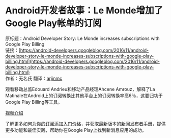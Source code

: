 # Android开发者故事：Le Monde增加了Google Play帐单的订阅

原标题：Android Developer Story: Le Monde increases subscriptions with Google Play Billing  
链接：[https://android-developers.googleblog.com/2016/11/android-developer-story-le-monde-increases-subscriptions-with-google-play-billing.html](https://android-developers.googleblog.com/2016/11/android-developer-story-le-monde-increases-subscriptions-with-google-play-billing.html)  
作者：无名氏
翻译：[arjinmc](https://github.com/arjinmc)  

观看移动总监Edouard Andrieu和移动产品经理Ahcene Amrouz，解释了La Matinale在Android上的订阅转换比其他平台上的订阅转换率高6％，这要归功于Google Play Billing等工具。

[视频介绍](https://youtu.be/Pn_Of2_OTbw?list=PLWz5rJ2EKKc9ofd2f-_-xmUi07wIGZa1c)

了解更多如何[为你的订阅添加入门价格](https://support.google.com/googleplay/android-developer/answer/140504#intro)，并获取最新版本的[新闻发布者手册](https://play.google.com/store/books/details?id=O7T3CwAAQBAJ&e)，提供更多功能和最佳实践，帮助你在Google Play上找到新消息应用的成功。